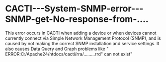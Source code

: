 # CACTI---System-SNMP-error---SNMP-get-No-response-from-....
This error occurs in CACTI when adding a device or when devices cannot currently connect via Simple Network Management Protocol (SNMP), and is caused by not making the correct SNMP installation and service settings. It also causes Data Query and Graph problems like " ERROR:C:/Apache24/htdocs/cacti/rra/.........rrd" can not exist"
